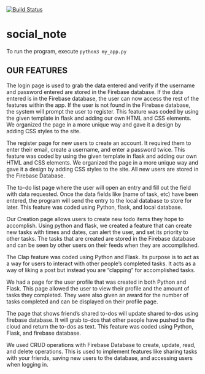 [![Build Status](https://travis-ci.com/Livinglist/social_note.svg?branch=master)](https://travis-ci.com/Livinglist/social_note)

# social_note

To run the program, execute ```python3 my_app.py```

OUR FEATURES
------------------------------------------------------------------------------------------------------------------------------
The login page is used to grab the data entered and verify if the username and password entered are stored in the Firebase database. If the data entered is in the Firebase database, the user can now access the rest of the features within the app. If the user is not found in the Firebase database, the system will prompt the user to register. This feature was coded by using the given template in flask and adding our own HTML and CSS elements. We organized the page in a more unique way and gave it a design by adding CSS styles to the site.

The register page for new users to create an account. It required them to enter their email, create a username, and enter a password twice. This feature was coded by using the given template in flask and adding our own HTML and CSS elements. We organized the page in a more unique way and gave it a design by adding CSS styles to the site. All new users are stored in the Firebase Database. 

The to-do list page where the user will open an entry and fill out the field with data requested. Once the data fields like (name of task, etc) have been entered, the program will send the entry to the local database to store for later. This feature was coded using Python, flask, and local database. 

Our Creation page allows users to create new todo items they hope to accomplish. Using python and flask, we created a feature that can create new tasks with times and dates, can alert the user, and set its priority to other tasks. The tasks that are created are stored in the Firebase database and can be seen by other users on their feeds when they are accomplished.

The Clap feature was coded using Python and Flask. Its purpose is to act as a way for users to interact with other people’s completed tasks. It acts as a way of liking a post but instead you are “clapping” for accomplished tasks.

We had a page for the user profile that was created in both Python and Flask. This page allowed the user to view their profile and the amount of tasks they completed. They were also given an award for the number of tasks completed and can be displayed on their profile page. 

The page that shows friend’s shared to-dos will update shared to-dos using firebase database. It will grab to-dos that other people have pushed to the cloud and return the to-dos as text. This feature was coded using Python, Flask, and firebase database.

We used CRUD operations with Firebase Database to create, update, read, and delete operations. This is used to implement features like sharing tasks with your friends, saving new users to the database, and accessing users when logging in. 
